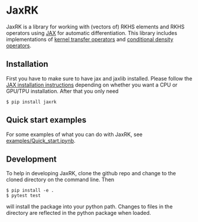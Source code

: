 # JaxRK

JaxRK is a library for working with (vectors of) RKHS elements and RKHS operators using [JAX](https://github.com/google/jax) for automatic differentiation. This library includes implementations of [kernel transfer operators](https://arxiv.org/abs/1712.01572) and [conditional density operators](https://arxiv.org/abs/1905.11255).

## Installation
First you have to make sure to have jax and jaxlib installed. Please follow the [JAX installation instructions](https://github.com/google/jax) depending on whether you want a CPU or GPU/TPU installation. After that you only need
```
$ pip install jaxrk
```

## Quick start examples

For some examples of what you can do with JaxRK, see [examples/Quick_start.ipynb](https://github.com/zalandoresearch/JaxRK/blob/master/examples/Quick_start.ipynb).


## Development

To help in developing JaxRK, clone the github repo and change to the cloned directory on the command line. Then 
```
$ pip install -e .
$ pytest test
```
will install the package into your python path. Changes to files in the directory are reflected in the python package when loaded.
